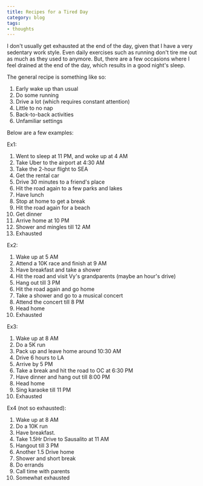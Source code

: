 ```yaml
---
title: Recipes for a Tired Day
category: blog
tags:
- thoughts
---
```


I don't usually get exhausted at the end of the day, given that I have a very sedentary work style. Even daily exercises such as running don't tire me out as much as they used to anymore. But, there are a few occasions where I feel drained at the end of the day, which results in a good night's sleep.

The general recipe is something like so:
1. Early wake up than usual
2. Do some running
3. Drive a lot (which requires constant attention)
4. Little to no nap
5. Back-to-back activities
6. Unfamiliar settings


Below are a few examples:

Ex1:
1. Went to sleep at 11 PM, and woke up at 4 AM
2. Take Uber to the airport at 4:30 AM
3. Take the 2-hour flight to SEA
4. Get the rental car
5. Drive 30 minutes to a friend's place
6. Hit the road again to a few parks and lakes
7. Have lunch
8. Stop at home to get a break
9. Hit the road again for a beach
10. Get dinner
11. Arrive home at 10 PM
12. Shower and mingles till 12 AM
13. Exhausted

Ex2:
1. Wake up at 5 AM
2. Attend a 10K race and finish at 9 AM
3. Have breakfast and take a shower
4. Hit the road and visit Vy's grandparents (maybe an hour's drive)
5. Hang out till 3 PM
6. Hit the road again and go home
7. Take a shower and go to a musical concert
8. Attend the concert till 8 PM
9. Head home
10. Exhausted

Ex3:
1. Wake up at 8 AM
2. Do a 5K run
3. Pack up and leave home around 10:30 AM
4. Drive 6 hours to LA
5. Arrive by 5 PM
6. Take a break and hit the road to OC at 6:30 PM
7. Have dinner and hang out till 8:00 PM
8. Head home
9. Sing karaoke till 11 PM
10. Exhausted

Ex4 (not so exhausted):
1. Wake up at 8 AM
2. Do a 10K run
3. Have breakfast.
4. Take 1.5Hr Drive to Sausalito at 11 AM
5. Hangout till 3 PM
6. Another 1.5 Drive home
7. Shower and short break
8. Do errands
9. Call time with parents
10. Somewhat exhausted
